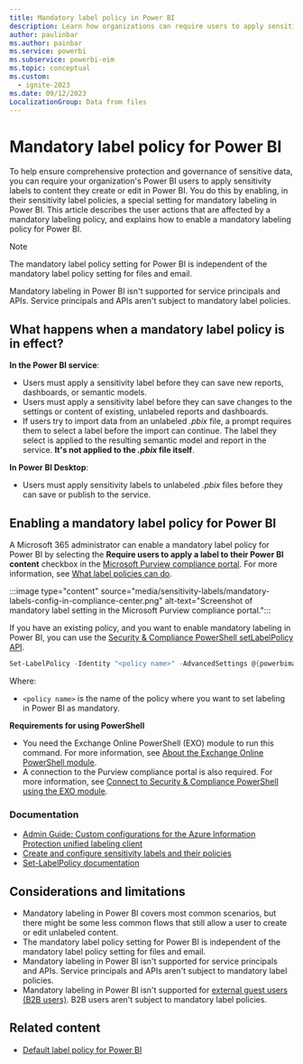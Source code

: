```yaml
---
title: Mandatory label policy in Power BI
description: Learn how organizations can require users to apply sensitivity labels with a mandatory label policy in Power BI.
author: paulinbar
ms.author: painbar
ms.service: powerbi
ms.subservice: powerbi-eim
ms.topic: conceptual
ms.custom:
  - ignite-2023
ms.date: 09/12/2023
LocalizationGroup: Data from files
---
```


# Mandatory label policy for Power BI

To help ensure comprehensive protection and governance of sensitive data, you can require your organization's Power BI users to apply sensitivity labels to content they create or edit in Power BI. You do this by enabling, in their sensitivity label policies, a special setting for mandatory labeling in Power BI. This article describes the user actions that are affected by a mandatory labeling policy, and explains how to enable a mandatory labeling policy for Power BI.

>[!NOTE]
> The mandatory label policy setting for Power BI is independent of the mandatory label policy setting for files and email.
>
> Mandatory labeling in Power BI isn't supported for service principals and APIs. Service principals and APIs aren't subject to mandatory label policies.

## What happens when a mandatory label policy is in effect?

**In the Power BI service**:

* Users must apply a sensitivity label before they can save new reports, dashboards, or semantic models.
* Users must apply a sensitivity label before they can save changes to the settings or content of existing, unlabeled reports and dashboards.
* If users try to import data from an unlabeled *.pbix* file, a prompt requires them to select a label before the import can continue. The label they select is applied to the resulting semantic model and report in the service. **It's not applied to the *.pbix* file itself**.

**In Power BI Desktop**:

* Users must apply sensitivity labels to unlabeled *.pbix* files before they can save or publish to the service.

## Enabling a mandatory label policy for Power BI

A Microsoft 365 administrator can enable a mandatory label policy for Power BI by selecting the **Require users to apply a label to their Power BI content** checkbox in the [Microsoft Purview compliance portal](https://compliance.microsoft.com/informationprotection). For more information, see [What label policies can do](/microsoft-365/compliance/sensitivity-labels#what-label-policies-can-do).

:::image type="content" source="media/sensitivity-labels/mandatory-labels-config-in-compliance-center.png" alt-text="Screenshot of mandatory label setting in the Microsoft Purview compliance portal.":::

If you have an existing policy, and you want to enable mandatory labeling in Power BI, you can use the [Security & Compliance PowerShell setLabelPolicy API](/powershell/module/exchange/set-labelpolicy).

```powershell
Set-LabelPolicy -Identity "<policy name>" -AdvancedSettings @{powerbimandatory="true"}
```

Where:
* `<policy name>` is the name of the policy where you want to set labeling in Power BI as mandatory.

**Requirements for using PowerShell**

* You need the Exchange Online PowerShell (EXO) module to run this command. For more information, see [About the Exchange Online PowerShell module](/powershell/exchange/exchange-online-powershell-v2#install-and-maintain-the-exchange-online-powershell-module).
* A connection to the Purview compliance portal is also required. For more information, see [Connect to Security & Compliance PowerShell using the EXO module](/powershell/exchange/connect-to-scc-powershell).

### Documentation

* [Admin Guide: Custom configurations for the Azure Information Protection unified labeling client](/azure/information-protection/rms-client/clientv2-admin-guide-customizations)
* [Create and configure sensitivity labels and their policies](/microsoft-365/compliance/create-sensitivity-labels#use-powershell-for-sensitivity-labels-and-their-policies)
* [Set-LabelPolicy documentation](/powershell/module/exchange/set-labelpolicy)

## Considerations and limitations
* Mandatory labeling in Power BI covers most common scenarios, but there might be some less common flows that still allow a user to create or edit unlabeled content.
* The mandatory label policy setting for Power BI is independent of the mandatory label policy setting for files and email.
* Mandatory labeling in Power BI isn't supported for service principals and APIs. Service principals and APIs aren't subject to mandatory label policies.
* Mandatory labeling in Power BI isn't supported for [external guest users (B2B users)](/power-bi/enterprise/service-admin-azure-ad-b2b). B2B users aren't subject to mandatory label policies.

## Related content

* [Default label policy for Power BI](service-security-sensitivity-label-default-label-policy.md)
